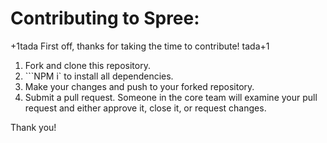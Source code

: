 # Contributing to Spree:
+1tada First off, thanks for taking the time to contribute! tada+1

1. Fork and clone this repository.
2. ```NPM i` to install all dependencies.
3. Make your changes and push to your forked repository.
4. Submit a pull request. Someone in the core team will examine your pull request and either approve it, close it, or request changes.

Thank you!
